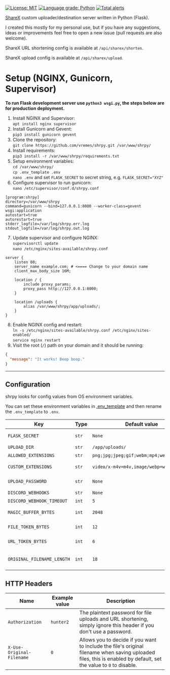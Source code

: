 [![License: MIT](https://img.shields.io/badge/License-MIT-blue.svg)](https://opensource.org/licenses/MIT)
[![Language grade: Python](https://img.shields.io/lgtm/grade/python/g/vremes/shrpy.svg?logo=lgtm&logoWidth=18)](https://lgtm.com/projects/g/vremes/shrpy/context:python)
[![Total alerts](https://img.shields.io/lgtm/alerts/g/vremes/shrpy.svg?logo=lgtm&logoWidth=18)](https://lgtm.com/projects/g/vremes/shrpy/alerts/)

[ShareX](https://getsharex.com/) custom uploader/destination server written in Python (Flask).

I created this mostly for my personal use, but if you have any suggestions, ideas or improvements feel free to open a new issue (pull requests are also welcome).

ShareX URL shortening config is available at `/api/sharex/shorten`.

ShareX upload config is available at `/api/sharex/upload`.

# Setup (NGINX, Gunicorn, Supervisor)

**To run Flask development server use `python3 wsgi.py`, the steps below are for production deployment.**

1. Install NGINX and Supervisor:  
`apt install nginx supervisor`
3. Install Gunicorn and Gevent:  
`pip3 install gunicorn gevent`
4. Clone the repository:  
`git clone https://github.com/vremes/shrpy.git /var/www/shrpy/`
6. Install requirements:  
`pip3 install -r /var/www/shrpy/requirements.txt`
7. Setup environment variables:  
`cd /var/www/shrpy/`  
`cp .env_template .env`  
`nano .env` and set `FLASK_SECRET` to secret string, e.g. `FLASK_SECRET="XYZ"`  
9. Configure supervisor to run gunicorn:  
`nano /etc/supervisor/conf.d/shrpy.conf`
```
[program:shrpy]
directory=/var/www/shrpy
command=gunicorn --bind=127.0.0.1:8000 --worker-class=gevent wsgi:application
autostart=true
autorestart=true
stderr_logfile=/var/log/shrpy.err.log
stdout_logfile=/var/log/shrpy.out.log
```
7. Update supervisor and configure NGINX:  
`supervisorctl update`  
`nano /etc/nginx/sites-available/shrpy.conf`  
```nginx
server {
    listen 80;
    server_name example.com; # <==== Change to your domain name
    client_max_body_size 16M;

    location / {
        include proxy_params;
        proxy_pass http://127.0.0.1:8000;
    }

    location /uploads {
        alias /var/www/shrpy/app/uploads/;
    }
}
 ```
8. Enable NGINX config and restart:  
`ln -s /etc/nginx/sites-available/shrpy.conf /etc/nginx/sites-enabled/`  
`service nginx restart`  
8. Visit the root (`/`) path on your domain and it should be running:
```json
{
  "message": "It works! Beep boop."
}
```
---
## Configuration
shrpy looks for config values from OS environment variables.

You can set these environment variables in [.env_template](https://github.com/vremes/shrpy/blob/master/.env_template) and then rename the `.env_template` to `.env`.

| Key | Type | Default value | Description |
| ------ | ------ | ------ | ------ |
| `FLASK_SECRET` | `str` |  `None` | Secret key for Flask application, see https://flask.palletsprojects.com/en/2.0.x/config/#SECRET_KEY |
| `UPLOAD_DIR` | `str` | `/app/uploads/` | Path for uploaded files. |
| `ALLOWED_EXTENSIONS` | `str` | `png;jpg;jpeg;gif;webm;mp4;webp;txt;m4v` | Allowed file extensions separated by semicolon. |
| `CUSTOM_EXTENSIONS` | `str` | `video/x-m4v=m4v,image/webp=webp` | Additional `mimetype=extension` pairs for Python `mimetypes` module |
| `UPLOAD_PASSWORD` | `str` | `None` | The password to protect `/api/upload` and `/api/shorten` endpoints. |
| `DISCORD_WEBHOOKS` | `str` | `None` | Discord webhook URLs separated by semicolon. |
| `DISCORD_WEBHOOK_TIMEOUT` | `int` | `5` | Timeout for Discord webhook requests in seconds. |
| `MAGIC_BUFFER_BYTES` | `int` | `2048` | The amount of bytes `python-magic` will read from uploaded file to determine its extension. |
| `FILE_TOKEN_BYTES` | `int` | `12` | The amount of bytes `secrets.token_urlsafe` will use to generate filenames. |
| `URL_TOKEN_BYTES` | `int` | `6` | The amount of bytes `secrets.token_urlsafe` will use to generate shortened URLs. |
| `ORIGINAL_FILENAME_LENGTH` | `int` | `18` | The amount of characters which will be appended to random filename from original filename when `X-Use-Original-Filename` header value is set to `1`. |

## HTTP Headers

| Name | Example value | Description |
| ------ | ------ | ------ |
`Authorization` | `hunter2` | The plaintext password for file uploads and URL shortening, simply ignore this header if you don't use a password. |
|`X-Use-Original-Filename` | `0` | Allows you to decide if you want to include the file's original filename when saving uploaded files, this is enabled by default, set the value to `0` to disable. |
